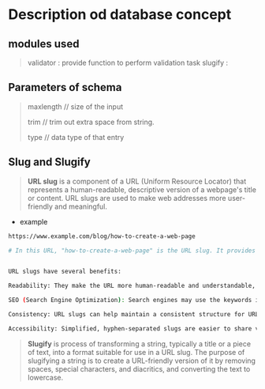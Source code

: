 # Description od database concept

## modules used

> validator : provide function to perform validation task
> slugify : 
<!-- > geoCoder : helps to pick location -->


## Parameters of schema

> maxlength // size of the input
> 
> trim // trim out extra space from string.
>
> type // data type of that entry


## Slug and Slugify

> **URL slug** is a component of a URL (Uniform Resource Locator) that represents a human-readable, descriptive version of a webpage's title or content. URL slugs are used to make web addresses more user-friendly and meaningful.

- example
```bash 
https://www.example.com/blog/how-to-create-a-web-page

# In this URL, "how-to-create-a-web-page" is the URL slug. It provides a clear and concise indication of the content of the web page, which is likely an article or blog post about creating web pages.


URL slugs have several benefits:

Readability: They make the URL more human-readable and understandable, which can improve the user experience.

SEO (Search Engine Optimization): Search engines may use the keywords in the URL slug to understand the content of the page better, potentially improving search engine rankings.

Consistency: URL slugs can help maintain a consistent structure for URLs across a website, making it easier to organize and manage content.

Accessibility: Simplified, hyphen-separated slugs are easier to share verbally or in print.

```

> **Slugify** is process of transforming a string, typically a title or a piece of text, into a format suitable for use in a URL slug. The purpose of slugifying a string is to create a URL-friendly version of it by removing spaces, special characters, and diacritics, and converting the text to lowercase.


